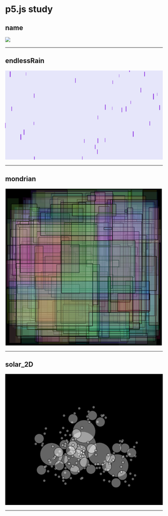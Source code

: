 # p5.js study

## name
<img src='imgs\path.PNG'>
<hr>

## endlessRain
<img src='imgs\endlessRain.PNG'>
<hr>

## mondrian
<img src='imgs\mondrian.PNG'>
<hr>

## solar_2D
<img src='imgs\solar_2D.PNG'>
<hr>



